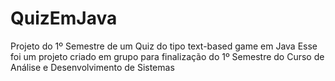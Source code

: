 # QuizEmJava
Projeto do 1º Semestre de um Quiz do tipo text-based game em Java
Esse foi um projeto criado em grupo para finalização do 1º Semestre do Curso
de Análise e Desenvolvimento de Sistemas
